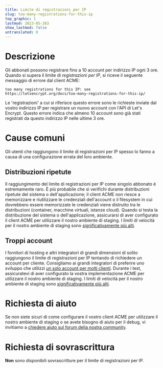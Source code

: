 ```yaml
---
title: Limite di registrazioni per IP
slug: too-many-registrations-for-this-ip
top_graphic: 1
lastmod: 2023-05-263
show_lastmod: false
untranslated: 0
---
```


# Descrizione

Gli abbonati possono registrare fino a 10 account per indirizzo IP ogni 3 ore. Quando si supera il limite di *registrazioni per IP*, si riceve il seguente messaggio di errore dal client ACME:

```
too many registrations for this IP: see https://letsencrypt.org/docs/too-many-registrations-for-this-ip/
```

Le 'registrazioni' a cui si riferisce questo errore sono le richieste inviate dal vostro indirizzo IP per registrare un nuovo account con l'API di Let's Encrypt. Questo errore indica che almeno 10 account sono già stati registrati da questo indirizzo IP nelle ultime 3 ore.

# Cause comuni

Gli utenti che raggiungono il limite di registrazioni per IP spesso lo fanno a causa di una configurazione errata del loro ambiente.

## Distribuzioni ripetute

Il raggiungimento del limite di registrazioni per IP come singolo abbonato è estremamente raro. È più probabile che si verifichi durante distribuzioni ripetute del sistema o dell'applicazione; il client ACME non riesce a memorizzare e riutilizzare le credenziali dell'account o il filesystem in cui dovrebbero essere memorizzate le credenziali viene distrutto tra le distribuzioni (container, macchine virtuali, istanze cloud). Quando si testa la distribuzione del sistema o dell'applicazione, assicurarsi di aver configurato il client ACME per utilizzare il nostro ambiente di staging. I limiti di velocità per il nostro ambiente di staging sono [significativamente più alti](/docs/staging-environment/#rate-limits).

## Troppi account

I fornitori di hosting e altri integratori di grandi dimensioni di solito raggiungono il limite di registrazioni per IP tentando di richiedere un account per cliente. Consigliamo ai grandi integratori di preferire uno sviluppo che utilizzi [un solo account per molti clienti](/docs/integration-guide/#one-account-or-many). Durante i test, assicuratevi di aver configurato la vostra implementazione ACME per utilizzare il nostro ambiente di staging. I limiti di velocità per il nostro ambiente di staging sono [significativamente più alti](/docs/staging-environment/#rate-limits).

# Richiesta di aiuto

Se non siete sicuri di come configurare il vostro client ACME per utilizzare il nostro ambiente di staging o se avete bisogno di aiuto per il debug, vi invitiamo a [chiedere aiuto sul forum della nostra community](https://community.letsencrypt.org/c/help/13).

# Richiesta di sovrascrittura

**Non** sono disponibili sovrascritture per il limite di registrazioni per IP.
